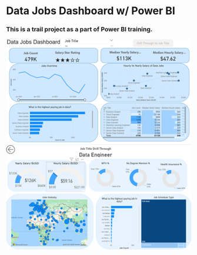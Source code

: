 # Data Jobs Dashboard w/ Power BI

### This is a trail project as a part of Power BI training.

![Dashboard Page1](/Project1_Page1.png)
![Dashboard Page1](/Project1_Page2.png)
